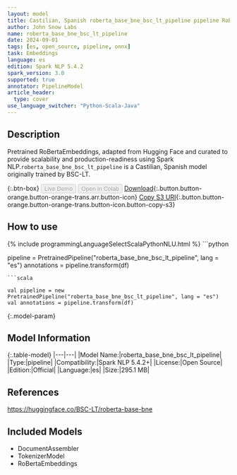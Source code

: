 ```yaml
---
layout: model
title: Castilian, Spanish roberta_base_bne_bsc_lt_pipeline pipeline RoBertaEmbeddings from BSC-LT
author: John Snow Labs
name: roberta_base_bne_bsc_lt_pipeline
date: 2024-09-01
tags: [es, open_source, pipeline, onnx]
task: Embeddings
language: es
edition: Spark NLP 5.4.2
spark_version: 3.0
supported: true
annotator: PipelineModel
article_header:
  type: cover
use_language_switcher: "Python-Scala-Java"
---
```


## Description

Pretrained RoBertaEmbeddings, adapted from Hugging Face and curated to provide scalability and production-readiness using Spark NLP.`roberta_base_bne_bsc_lt_pipeline` is a Castilian, Spanish model originally trained by BSC-LT.

{:.btn-box}
<button class="button button-orange" disabled>Live Demo</button>
<button class="button button-orange" disabled>Open in Colab</button>
[Download](https://s3.amazonaws.com/auxdata.johnsnowlabs.com/public/models/roberta_base_bne_bsc_lt_pipeline_es_5.4.2_3.0_1725186185482.zip){:.button.button-orange.button-orange-trans.arr.button-icon}
[Copy S3 URI](s3://auxdata.johnsnowlabs.com/public/models/roberta_base_bne_bsc_lt_pipeline_es_5.4.2_3.0_1725186185482.zip){:.button.button-orange.button-orange-trans.button-icon.button-copy-s3}

## How to use



<div class="tabs-box" markdown="1">
{% include programmingLanguageSelectScalaPythonNLU.html %}
```python

pipeline = PretrainedPipeline("roberta_base_bne_bsc_lt_pipeline", lang = "es")
annotations =  pipeline.transform(df)   

```
```scala

val pipeline = new PretrainedPipeline("roberta_base_bne_bsc_lt_pipeline", lang = "es")
val annotations = pipeline.transform(df)

```
</div>

{:.model-param}
## Model Information

{:.table-model}
|---|---|
|Model Name:|roberta_base_bne_bsc_lt_pipeline|
|Type:|pipeline|
|Compatibility:|Spark NLP 5.4.2+|
|License:|Open Source|
|Edition:|Official|
|Language:|es|
|Size:|295.1 MB|

## References

https://huggingface.co/BSC-LT/roberta-base-bne

## Included Models

- DocumentAssembler
- TokenizerModel
- RoBertaEmbeddings